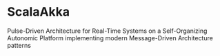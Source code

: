# ScalaAkka
Pulse-Driven Architecture for Real-Time Systems on a Self-Organizing Autonomic Platform implementing modern Message-Driven Architecture patterns

